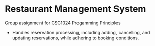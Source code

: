 # Restaurant Management System
Group assignment for CSC1024 Progamming Principles
- Handles reservation processing, including adding, cancelling, and updating reservations, while adhering to booking conditions.

